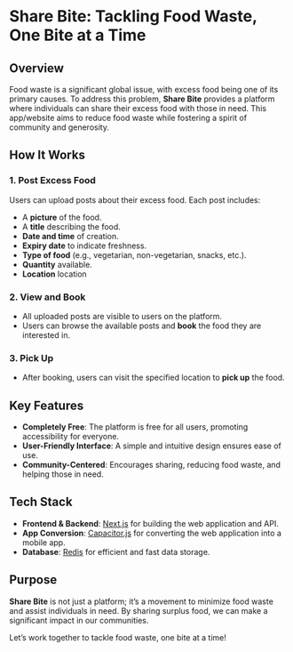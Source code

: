 # Share Bite: Tackling Food Waste, One Bite at a Time  

## Overview  
Food waste is a significant global issue, with excess food being one of its primary causes. To address this problem, **Share Bite** provides a platform where individuals can share their excess food with those in need. This app/website aims to reduce food waste while fostering a spirit of community and generosity.

## How It Works  

### 1. Post Excess Food  
Users can upload posts about their excess food. Each post includes:  
- A **picture** of the food.  
- A **title** describing the food.  
- **Date and time** of creation.  
- **Expiry date** to indicate freshness.  
- **Type of food** (e.g., vegetarian, non-vegetarian, snacks, etc.).  
- **Quantity** available.
- **Location** location

### 2. View and Book  
- All uploaded posts are visible to users on the platform.  
- Users can browse the available posts and **book** the food they are interested in.  

### 3. Pick Up  
- After booking, users can visit the specified location to **pick up** the food.  

## Key Features  
- **Completely Free**: The platform is free for all users, promoting accessibility for everyone.  
- **User-Friendly Interface**: A simple and intuitive design ensures ease of use.  
- **Community-Centered**: Encourages sharing, reducing food waste, and helping those in need.  

## Tech Stack  
- **Frontend & Backend**: [Next.js](https://nextjs.org/) for building the web application and API.  
- **App Conversion**: [Capacitor.js](https://capacitorjs.com/) for converting the web application into a mobile app.  
- **Database**: [Redis](https://redis.io/) for efficient and fast data storage.  

## Purpose  
**Share Bite** is not just a platform; it’s a movement to minimize food waste and assist individuals in need. By sharing surplus food, we can make a significant impact in our communities.  

Let’s work together to tackle food waste, one bite at a time!  
